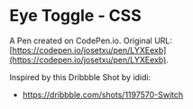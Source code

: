 # Eye Toggle - CSS

A Pen created on CodePen.io. Original URL: [https://codepen.io/josetxu/pen/LYXEexb](https://codepen.io/josetxu/pen/LYXEexb).

Inspired by this Dribbble Shot by ididi:  
- https://dribbble.com/shots/1197570-Switch